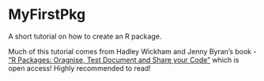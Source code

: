 # MyFirstPkg
 A short tutorial on how to create an R package.

 Much of this tutorial comes from Hadley Wickham and Jenny Byran’s book - [“R Packages: Oragnise, Test Document and Share your Code”](https://r-pkgs.org/index.html) which is open access! Highly recommended to read! 

